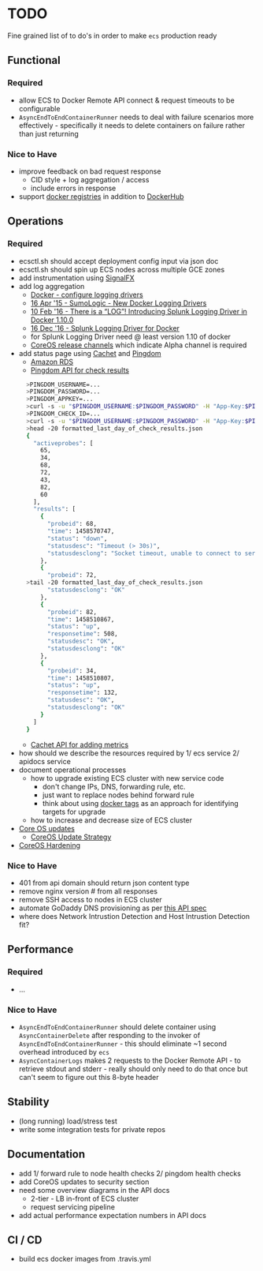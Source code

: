 # TODO

Fine grained list of to do's in order to make ```ecs``` production ready

## Functional

### Required

* allow ECS to Docker Remote API connect & request timeouts to
  be configurable
* ```AsyncEndToEndContainerRunner``` needs to deal with failure scenarios
  more effectively - specifically it needs to delete containers on failure
  rather than just returning

### Nice to Have

* improve feedback on bad request response
  * CID style + log aggregation / access
  * include errors in response
* support [docker registries](https://docs.docker.com/registry/) in
  addition to [DockerHub](https://hub.docker.com)

## Operations

### Required

* ecsctl.sh should accept deployment config input via json doc
* ecsctl.sh should spin up ECS nodes across multiple GCE zones
* add instrumentation using [SignalFX](https://signalfx.com/)
* add log aggregation
  * [Docker - configure logging drivers](https://docs.docker.com/engine/admin/logging/overview/)
  * [16 Apr '15 - SumoLogic - New Docker Logging Drivers](https://www.sumologic.com/2015/04/16/new-docker-logging-drivers/)
  * [10 Feb '16 - There is a “LOG”! Introducing Splunk Logging Driver in Docker 1.10.0](http://blogs.splunk.com/tag/splunk-logging-driver/)
  * [16 Dec '16 - Splunk Logging Driver for Docker](http://blogs.splunk.com/2015/12/16/splunk-logging-driver-for-docker/)
  * for Splunk Logging Driver need @ least version 1.10 of docker
  * [CoreOS release channels](https://coreos.com/releases/) which indicate Alpha channel is required
* add status page using [Cachet](https://docs.cachethq.io/docs/get-started-with-docker)
  and [Pingdom](https://www.pingdom.com/)
  * [Amazon RDS](http://aws.amazon.com/rds/)
  * [Pingdom API for check results](https://www.pingdom.com/resources/api#MethodGet+Raw+Check+Results)
  ```bash
    >PINGDOM_USERNAME=...
    >PINGDOM_PASSWORD=...
    >PINGDOM_APPKEY=...
    >curl -s -u "$PINGDOM_USERNAME:$PINGDOM_PASSWORD" -H "App-Key:$PINGDOM_APPKEY" "https://api.pingdom.com/api/2.0/checks" | jq
    >PINGDOM_CHECK_ID=...
    >curl -s -u "$PINGDOM_USERNAME:$PINGDOM_PASSWORD" -H "App-Key:$PINGDOM_APPKEY" "https://api.pingdom.com/api/2.0/results/$PINGDOM_CHECK_ID?limit=1440" | jq . > formatted_last_day_of_check_results.json
    >head -20 formatted_last_day_of_check_results.json
    {
      "activeprobes": [
        65,
        34,
        68,
        72,
        43,
        82,
        60
      ],
      "results": [
        {
          "probeid": 68,
          "time": 1458570747,
          "status": "down",
          "statusdesc": "Timeout (> 30s)",
          "statusdesclong": "Socket timeout, unable to connect to server"
        },
        {
          "probeid": 72,
    >tail -20 formatted_last_day_of_check_results.json
          "statusdesclong": "OK"
        },
        {
          "probeid": 82,
          "time": 1458510867,
          "status": "up",
          "responsetime": 508,
          "statusdesc": "OK",
          "statusdesclong": "OK"
        },
        {
          "probeid": 34,
          "time": 1458510807,
          "status": "up",
          "responsetime": 132,
          "statusdesc": "OK",
          "statusdesclong": "OK"
        }
      ]
    }
    ```
  * [Cachet API for adding metrics](https://docs.cachethq.io/docs/get-metric-points)
* how should we describe the resources required by 1/ ecs service 2/ apidocs service
* document operational processes 
  * how to upgrade existing ECS cluster with new service code
    * don't change IPs, DNS, forwarding rule, etc.
    * just want to replace nodes behind forward rule
    * think about using [docker tags](https://medium.com/@mccode/the-misunderstood-docker-tag-latest-af3babfd6375#.x4xg3qhgn)
      as an approach for identifying targets for upgrade
  * how to increase and decrease size of ECS cluster
* [Core OS  updates](https://coreos.com/using-coreos/updates/)
  * [CoreOS Update Strategy](https://coreos.com/os/docs/latest/update-strategies.html)
* [CoreOS Hardening](https://coreos.com/os/docs/latest/coreos-hardening-guide.html)

### Nice to Have

* 401 from api domain should return json content type
* remove nginx version # from all responses
* remove SSH access to nodes in ECS cluster
* automate GoDaddy DNS provisioning as per [this API spec](https://developer.godaddy.com/doc)
* where does Network Intrustion Detection and Host Intrustion Detection fit?

## Performance

### Required

* ...

### Nice to Have

* ```AsyncEndToEndContainerRunner``` should delete container using ```AsyncContainerDelete```
  after responding to the invoker of ```AsyncEndToEndContainerRunner``` - this should eliminate
  ~1 second overhead introduced by ```ecs```
* ```AsyncContainerLogs``` makes 2 requests to the Docker Remote API - to
  retrieve stdout and stderr - really should only need to do that once but
  can't seem to figure out this 8-byte header

## Stability

* (long running) load/stress test
* write some integration tests for private repos

## Documentation

* add 1/ forward rule to node health checks 2/ pingdom health checks
* add CoreOS updates to security section
* need some overview diagrams in the API docs
  * 2-tier - LB in-front of ECS cluster
  * request servicing pipeline
* add actual performance expectation numbers in API docs

## CI / CD

* build ecs docker images from .travis.yml
